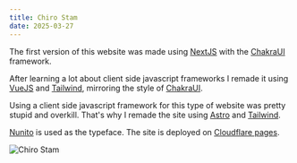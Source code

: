 ```yaml
---
title: Chiro Stam
date: 2025-03-27
---
```


The first version of this website was made using [NextJS](https://nextjs.org) with the [ChakraUI](https://chakra-ui.com) framework.

After learning a lot about client side javascript frameworks I remade it using [VueJS](https://vuejs.org/) and [Tailwind](https://tailwindcss.com/), mirroring the style of [ChakraUI](https://chakra-ui.com.).

Using a client side javascript framework for this type of website was pretty stupid and overkill. That's why I remade the site using [Astro](https://astro.build/) and [Tailwind](https://tailwindcss.com/).

[Nunito](https://fonts.google.com/specimen/Nunito) is used as the typeface. The site is deployed on [Cloudflare pages](https://pages.cloudflare.com/).

![Chiro Stam](/images/projects/chiro-stam.webp)
